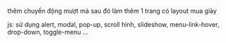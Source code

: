 thêm chuyển động mượt mà
sau đó làm thêm 1 trang có layout mua giày

js: sử dụng alert, modal, pop-up, scroll hình, slideshow, menu-link-hover, drop-down, toggle-menu ...